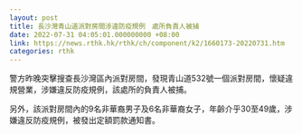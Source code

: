 ```yaml
---
layout: post
title: 長沙灣青山道派對房間涉違防疫規例　處所負責人被捕
date: 2022-07-31 04:05:01.000000000 +08:00
link: https://news.rthk.hk/rthk/ch/component/k2/1660173-20220731.htm
categories: rthk
---
```


警方昨晚突擊搜查長沙灣區內派對房間，發現青山道532號一個派對房間，懷疑違規營業，涉嫌違反防疫規例，該處所的負責人被捕。

另外，該派對房間內的9名非華裔男子及6名非華裔女子，年齡介乎30至49歲，涉嫌違反防疫規例，被發出定額罰款通知書。

